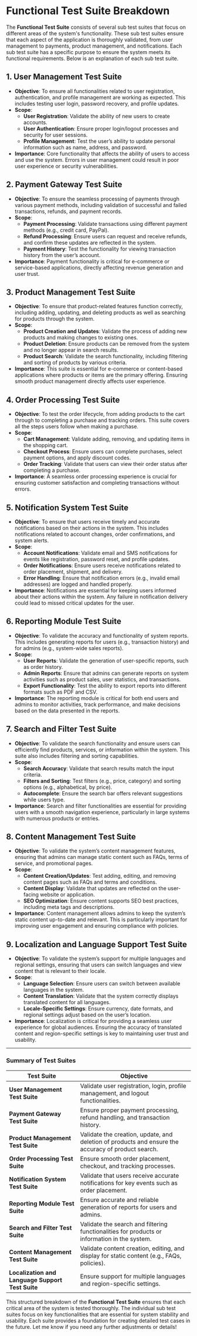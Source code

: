 # Functional Test Suite Breakdown

The **Functional Test Suite** consists of several sub test suites that focus on different areas of the system's functionality. These sub test suites ensure that each aspect of the application is thoroughly validated, from user management to payments, product management, and notifications. Each sub test suite has a specific purpose to ensure the system meets its functional requirements. Below is an explanation of each sub test suite.

## 1. **User Management Test Suite**

- **Objective**: To ensure all functionalities related to user registration, authentication, and profile management are working as expected. This includes testing user login, password recovery, and profile updates.
- **Scope**:
  - **User Registration**: Validate the ability of new users to create accounts.
  - **User Authentication**: Ensure proper login/logout processes and security for user sessions.
  - **Profile Management**: Test the user’s ability to update personal information such as name, address, and password.
- **Importance**: Core functionality that affects the ability of users to access and use the system. Errors in user management could result in poor user experience or security vulnerabilities.

## 2. **Payment Gateway Test Suite**

- **Objective**: To ensure the seamless processing of payments through various payment methods, including validation of successful and failed transactions, refunds, and payment records.
- **Scope**:
  - **Payment Processing**: Validate transactions using different payment methods (e.g., credit card, PayPal).
  - **Refund Processing**: Ensure users can request and receive refunds, and confirm these updates are reflected in the system.
  - **Payment History**: Test the functionality for viewing transaction history from the user’s account.
- **Importance**: Payment functionality is critical for e-commerce or service-based applications, directly affecting revenue generation and user trust.

## 3. **Product Management Test Suite**

- **Objective**: To ensure that product-related features function correctly, including adding, updating, and deleting products as well as searching for products through the system.
- **Scope**:
  - **Product Creation and Updates**: Validate the process of adding new products and making changes to existing ones.
  - **Product Deletion**: Ensure products can be removed from the system and no longer appear in search results.
  - **Product Search**: Validate the search functionality, including filtering and sorting of products by various criteria.
- **Importance**: This suite is essential for e-commerce or content-based applications where products or items are the primary offering. Ensuring smooth product management directly affects user experience.

## 4. **Order Processing Test Suite**

- **Objective**: To test the order lifecycle, from adding products to the cart through to completing a purchase and tracking orders. This suite covers all the steps users follow when making a purchase.
- **Scope**:
  - **Cart Management**: Validate adding, removing, and updating items in the shopping cart.
  - **Checkout Process**: Ensure users can complete purchases, select payment options, and apply discount codes.
  - **Order Tracking**: Validate that users can view their order status after completing a purchase.
- **Importance**: A seamless order processing experience is crucial for ensuring customer satisfaction and completing transactions without errors.

## 5. **Notification System Test Suite**

- **Objective**: To ensure that users receive timely and accurate notifications based on their actions in the system. This includes notifications related to account changes, order confirmations, and system alerts.
- **Scope**:
  - **Account Notifications**: Validate email and SMS notifications for events like registration, password reset, and profile updates.
  - **Order Notifications**: Ensure users receive notifications related to order placement, shipment, and delivery.
  - **Error Handling**: Ensure that notification errors (e.g., invalid email addresses) are logged and handled properly.
- **Importance**: Notifications are essential for keeping users informed about their actions within the system. Any failure in notification delivery could lead to missed critical updates for the user.

## 6. **Reporting Module Test Suite**

- **Objective**: To validate the accuracy and functionality of system reports. This includes generating reports for users (e.g., transaction history) and for admins (e.g., system-wide sales reports).
- **Scope**:
  - **User Reports**: Validate the generation of user-specific reports, such as order history.
  - **Admin Reports**: Ensure that admins can generate reports on system activities such as product sales, user statistics, and transactions.
  - **Export Functionality**: Test the ability to export reports into different formats such as PDF and CSV.
- **Importance**: The reporting module is critical for both end users and admins to monitor activities, track performance, and make decisions based on the data presented in the reports.

## 7. **Search and Filter Test Suite**

- **Objective**: To validate the search functionality and ensure users can efficiently find products, services, or information within the system. This suite also includes filtering and sorting capabilities.
- **Scope**:
  - **Search Accuracy**: Validate that search results match the input criteria.
  - **Filters and Sorting**: Test filters (e.g., price, category) and sorting options (e.g., alphabetical, by price).
  - **Autocomplete**: Ensure the search bar offers relevant suggestions while users type.
- **Importance**: Search and filter functionalities are essential for providing users with a smooth navigation experience, particularly in large systems with numerous products or entries.

## 8. **Content Management Test Suite**

- **Objective**: To validate the system’s content management features, ensuring that admins can manage static content such as FAQs, terms of service, and promotional pages.
- **Scope**:
  - **Content Creation/Updates**: Test adding, editing, and removing content pages such as FAQs and terms and conditions.
  - **Content Display**: Validate that updates are reflected on the user-facing website or application.
  - **SEO Optimization**: Ensure content supports SEO best practices, including meta tags and descriptions.
- **Importance**: Content management allows admins to keep the system’s static content up-to-date and relevant. This is particularly important for improving user engagement and ensuring compliance with policies.

## 9. **Localization and Language Support Test Suite**

- **Objective**: To validate the system’s support for multiple languages and regional settings, ensuring that users can switch languages and view content that is relevant to their locale.
- **Scope**:
  - **Language Selection**: Ensure users can switch between available languages in the system.
  - **Content Translation**: Validate that the system correctly displays translated content for all languages.
  - **Locale-Specific Settings**: Ensure currency, date formats, and regional settings adjust based on the user’s location.
- **Importance**: Localization is critical for providing a seamless user experience for global audiences. Ensuring the accuracy of translated content and region-specific settings is key to maintaining user trust and usability.

---

### Summary of Test Suites

| **Test Suite**                      | **Objective**                                                                                     |
|-------------------------------------|---------------------------------------------------------------------------------------------------|
| **User Management Test Suite**      | Validate user registration, login, profile management, and logout functionalities.                |
| **Payment Gateway Test Suite**      | Ensure proper payment processing, refund handling, and transaction history.                       |
| **Product Management Test Suite**   | Validate the creation, update, and deletion of products and ensure the accuracy of product search. |
| **Order Processing Test Suite**     | Ensure smooth order placement, checkout, and tracking processes.                                  |
| **Notification System Test Suite**  | Validate that users receive accurate notifications for key events such as order placement.         |
| **Reporting Module Test Suite**     | Ensure accurate and reliable generation of reports for users and admins.                          |
| **Search and Filter Test Suite**    | Validate the search and filtering functionalities for products or information in the system.       |
| **Content Management Test Suite**   | Validate content creation, editing, and display for static content (e.g., FAQs, policies).         |
| **Localization and Language Support Test Suite** | Ensure support for multiple languages and region-specific settings.                          |

This structured breakdown of the **Functional Test Suite** ensures that each critical area of the system is tested thoroughly. The individual sub test suites focus on key functionalities that are essential for system stability and usability. Each suite provides a foundation for creating detailed test cases in the future. Let me know if you need any further adjustments or details!